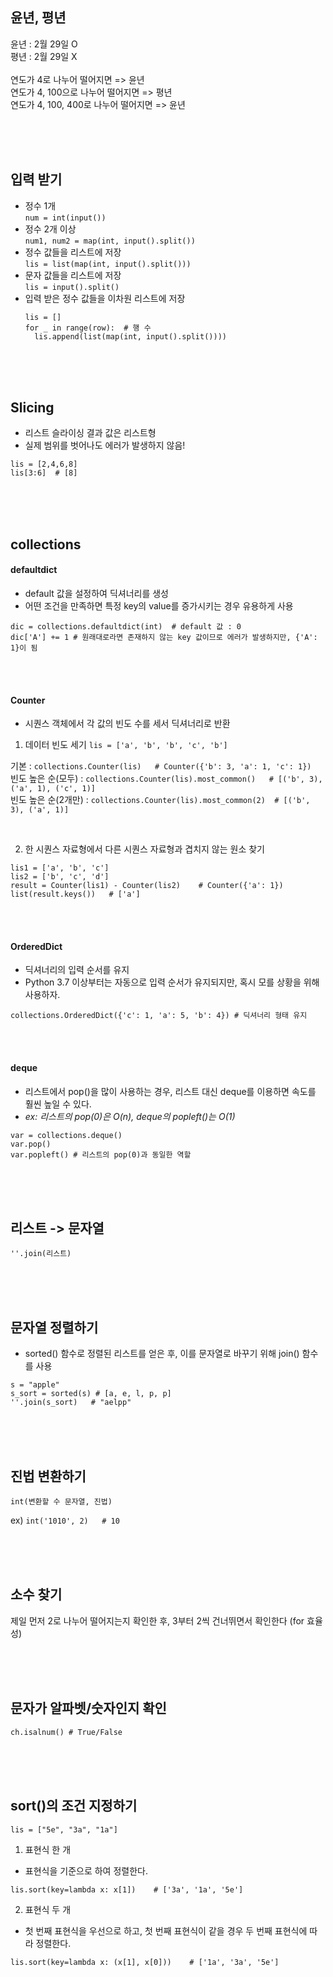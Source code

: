 
## 윤년, 평년

윤년 : 2월 29일 O<br>
평년 : 2월 29일 X<br>
<br>
연도가 4로 나누어 떨어지면 => 윤년<br>
연도가 4, 100으로 나누어 떨어지면 => 평년<br>
연도가 4, 100, 400로 나누어 떨어지면 => 윤년<br>

<br><br><br>



## 입력 받기

- 정수 1개<br>
  `num = int(input())` <br>
- 정수 2개 이상<br>
  `num1, num2 = map(int, input().split())` <br>
- 정수 값들을 리스트에 저장<br>
  `lis = list(map(int, input().split()))`<br>
- 문자 값들을 리스트에 저장<br>
  `lis = input().split()` <br>
- 입력 받은 정수 값들을 이차원 리스트에 저장<br>
  ```
  lis = []
  for _ in range(row):  # 행 수
    lis.append(list(map(int, input().split())))
  ```

<br><br><br>



## Slicing

- 리스트 슬라이싱 결과 값은 리스트형
- 실제 범위를 벗어나도 에러가 발생하지 않음!
```
lis = [2,4,6,8]
lis[3:6]  # [8]
```

<br><br><br>


## collections

#### defaultdict
- default 값을 설정하여 딕셔너리를 생성
- 어떤 조건을 만족하면 특정 key의 value를 증가시키는 경우 유용하게 사용

```
dic = collections.defaultdict(int)  # default 값 : 0
dic['A'] += 1 # 원래대로라면 존재하지 않는 key 값이므로 에러가 발생하지만, {'A': 1}이 됨
```

<br><br>

#### Counter
- 시퀀스 객체에서 각 값의 빈도 수를 세서 딕셔너리로 반환<br>

1) 데이터 빈도 세기
`lis = ['a', 'b', 'b', 'c', 'b']`<br>

기본 : `collections.Counter(lis)   # Counter({'b': 3, 'a': 1, 'c': 1})`<br>
빈도 높은 순(모두) : `collections.Counter(lis).most_common()   # [('b', 3), ('a', 1), ('c', 1)]`<br>
빈도 높은 순(2개만)  : `collections.Counter(lis).most_common(2)  # [('b', 3), ('a', 1)]`<br>

<br>

2) 한 시퀀스 자료형에서 다른 시퀀스 자료형과 겹치지 않는 원소 찾기

```
lis1 = ['a', 'b', 'c']
lis2 = ['b', 'c', 'd']
result = Counter(lis1) - Counter(lis2)    # Counter({'a': 1})
list(result.keys())   # ['a']
```

<br><br>

#### OrderedDict
- 딕셔너리의 입력 순서를 유지
- Python 3.7 이상부터는 자동으로 입력 순서가 유지되지만, 혹시 모를 상황을 위해 사용하자.

`collections.OrderedDict({'c': 1, 'a': 5, 'b': 4}) # 딕셔너리 형태 유지`

<br><br>

#### deque
- 리스트에서 pop()을 많이 사용하는 경우, 리스트 대신 deque를 이용하면 속도를 훨씬 높일 수 있다.
- _ex: 리스트의 pop(0)은 O(n), deque의 popleft()는 O(1)_

```
var = collections.deque()
var.pop()
var.popleft() # 리스트의 pop(0)과 동일한 역할
```


<br><br><br>



## 리스트 -> 문자열
`''.join(리스트)`

<br><br><br>


## 문자열 정렬하기
- sorted() 함수로 정렬된 리스트를 얻은 후, 이를 문자열로 바꾸기 위해 join() 함수를 사용
```
s = "apple"
s_sort = sorted(s) # [a, e, l, p, p]
''.join(s_sort)   # "aelpp"
```

<br><br><br>

## 진법 변환하기
`int(변환할 수 문자열, 진법)`

ex) `int('1010', 2)   # 10`

<br><br><br>

## 소수 찾기
제일 먼저 2로 나누어 떨어지는지 확인한 후,  3부터 2씩 건너뛰면서 확인한다 (for 효율성)

<br><br><br>

## 문자가 알파벳/숫자인지 확인
`ch.isalnum() # True/False`

<br><br><br>

## sort()의 조건 지정하기

`lis = ["5e", "3a", "1a"]`

1) 표현식 한 개
- 표현식을 기준으로 하여 정렬한다.

`lis.sort(key=lambda x: x[1])    # ['3a', '1a', '5e']`

2) 표현식 두 개
- 첫 번째 표현식을 우선으로 하고, 첫 번째 표현식이 같을 경우 두 번째 표현식에 따라 정렬한다.

`lis.sort(key=lambda x: (x[1], x[0]))    # ['1a', '3a', '5e']`

<br><br><br>

